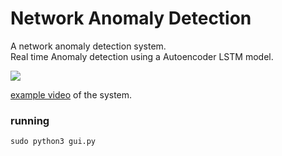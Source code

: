 # Network Anomaly Detection
A network anomaly detection system.<br/>
Real time Anomaly detection using a Autoencoder LSTM model.

![](https://preview.ibb.co/fjEWZT/example.jpg)

[example video](http://semver.org/) of the system.


### running


```
sudo python3 gui.py
```
